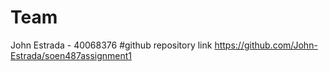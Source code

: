 # Team
John Estrada - 40068376
#github repository link
https://github.com/John-Estrada/soen487assignment1

